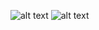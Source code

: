 ![alt text](https://github.com/oussamabng/MicroServicesTP1/tree/main/src/main/resources/static/img1.jpeg?raw=true)
![alt text](https://github.com/oussamabng/MicroServicesTP1/tree/main/src/main/resources/static/img2.jpeg?raw=true)
